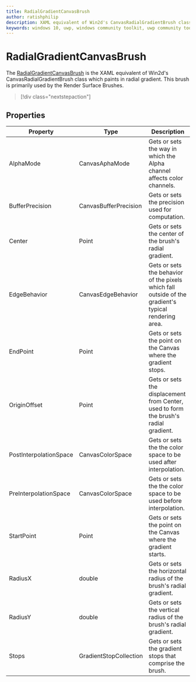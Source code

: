 ```yaml
---
title: RadialGradientCanvasBrush
author: ratishphilip
description: XAML equivalent of Win2d's CanvasRadialGradientBrush class which paints in radial gradient.
keywords: windows 10, uwp, windows community toolkit, uwp community toolkit, uwp toolkit, brush, Win2D, composition
---
```


# RadialGradientCanvasBrush

The [RadialGradientCanvasBrush](/dotnet/api/microsoft.toolkit.uwp.ui.media.radialgradientcanvasbrush) is the XAML equivalent of Win2d's CanvasRadialGradientBrush class which paints in radial gradient. This brush is primarily used by the Render Surface Brushes.

> [!div class="nextstepaction"]

## Properties

| Property               | Type                   | Description                                                                                          |
| ---------------------- | ---------------------- | ---------------------------------------------------------------------------------------------------- |
| AlphaMode              | CanvasAphaMode         | Gets or sets the way in which the Alpha channel affects color channels.                              |
| BufferPrecision        | CanvasBufferPrecision  | Gets or sets the precision used for computation.                                                     |
| Center                 | Point                  | Gets or sets the center of the brush's radial gradient.                                              |
| EdgeBehavior           | CanvasEdgeBehavior     | Gets or sets the behavior of the pixels which fall outside of the gradient's typical rendering area. |
| EndPoint               | Point                  | Gets or sets the point on the Canvas where the gradient stops.                                       |
| OriginOffset           | Point                  | Gets or sets the displacement from Center, used to form the brush's radial gradient.                 |
| PostInterpolationSpace | CanvasColorSpace       | Gets or sets the the color space to be used after interpolation.                                     |
| PreInterpolationSpace  | CanvasColorSpace       | Gets or sets the the color space to be used before interpolation.                                    |
| StartPoint             | Point                  | Gets or sets the point on the Canvas where the gradient starts.                                      |
| RadiusX                | double                 | Gets or sets the horizontal radius of the brush's radial gradient.                                   |
| RadiusY                | double                 | Gets or sets the vertical radius of the brush's radial gradient.                                     |
| Stops                  | GradientStopCollection | Gets or sets the gradient stops that comprise the brush.                                             |

